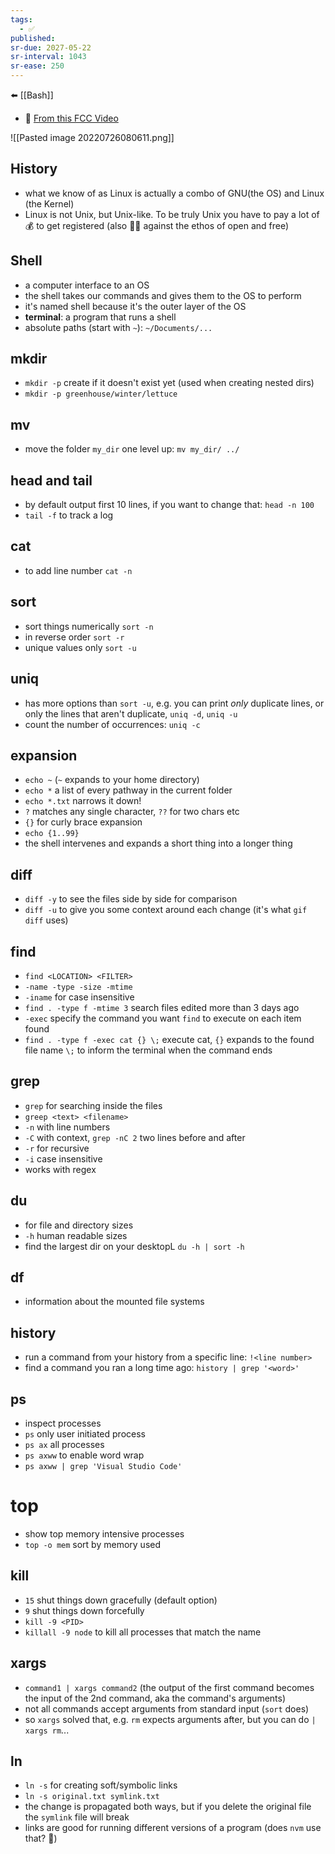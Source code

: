 ```yaml
---
tags:
  - ✅
published: 
sr-due: 2027-05-22
sr-interval: 1043
sr-ease: 250
---
```

⬅️ [[Bash]]

- 🔗 [From this FCC Video](https://www.youtube.com/watch?v=ZtqBQ68cfJc)

![[Pasted image 20220726080611.png]]

## History
- what we know of as Linux is actually a combo of GNU(the OS) and Linux (the Kernel)
- Linux is not Unix, but Unix-like. To be truly Unix you have to pay a lot of 💰 to get registered (also 🙅‍♀️ against the ethos of open and free)

## Shell
- a computer interface to an OS
- the shell takes our commands and gives them to the OS to perform
- it's named shell because it's the outer layer of the OS
- **terminal**: a program that runs a shell
- absolute paths (start with `~`): `~/Documents/...`

## mkdir
- `mkdir -p` create if it doesn't exist yet (used when creating nested dirs)
- `mkdir -p greenhouse/winter/lettuce`

## mv
- move the folder `my_dir` one level up: `mv my_dir/ ../`

## head and tail
- by default output first 10 lines, if you want to change that: `head -n 100`
- `tail -f` to track a log
## cat
- to add line number `cat -n`

## sort
- sort things numerically `sort -n`
- in reverse order `sort -r`
- unique values only `sort -u`

## uniq
- has more options than `sort -u`,  e.g. you can print _only_ duplicate lines, or only the lines that aren't duplicate, `uniq -d`, `uniq -u`
- count the number of occurrences: `uniq -c`

## expansion 
- `echo ~` (`~` expands to your home directory)
- `echo *` a list of every pathway in the current folder
- `echo *.txt` narrows it down!
- `?` matches any single character, `??` for two chars etc
- `{}` for curly brace expansion
- `echo {1..99}`
- the shell intervenes and expands a short thing into a longer thing

## diff
- `diff -y` to see the files side by side for comparison
- `diff -u` to give you some context around each change (it's what `gif diff` uses)

## find
- `find <LOCATION> <FILTER>`
- `-name -type -size -mtime`
- `-iname` for case insensitive
- `find . -type f -mtime 3` search files edited more than 3 days ago
- `-exec` specify the command you want `find` to execute on each item found
- `find . -type f -exec cat {} \;` execute cat, `{}` expands to the found file name `\;` to inform the terminal when the command ends

## grep
- `grep` for searching inside the files
- `greep <text> <filename>`
- `-n` with line numbers
- `-C` with context, `grep -nC 2` two lines before and after
- `-r` for recursive
- `-i` case insensitive
- works with regex

## du
- for file and directory sizes
- `-h` human readable sizes
- find the largest dir on your desktopL `du -h | sort -h`

## df
-  information about the mounted file systems

## history
- run a command from your history from a specific line: `!<line number>`
- find a command you ran a long time ago: `history | grep '<word>'`

## ps
- inspect processes
- `ps` only user initiated process
- `ps ax` all processes
- `ps axww` to enable word wrap
- `ps axww | grep 'Visual Studio Code'`

# top
- show top memory intensive processes
- `top -o mem` sort by memory used

## kill
- `15` shut things down gracefully (default option)
- `9` shut things down forcefully
- `kill -9 <PID>`
- `killall -9 node` to kill all processes that match the name

## xargs
- `command1 | xargs command2` (the output of the first command becomes the input of the 2nd command, aka the command's arguments)
- not all commands accept arguments from standard input (`sort` does)
- so `xargs` solved that, e.g. `rm` expects arguments after, but you can do `| xargs rm`...

## ln
- `ln -s` for creating soft/symbolic links
- `ln -s original.txt symlink.txt`
- the change is propagated both ways, but if you delete the original file the `symlink` file will break
- links are good for running different versions of a program (does `nvm` use that? 🤔)





